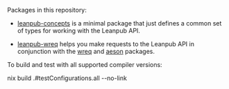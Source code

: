 Packages in this repository:

- [leanpub-concepts] is a minimal package that just defines a common set of types
  for working with the Leanpub API.

- [leanpub-wreq] helps you make requests to the Leanpub API in conjunction with
  the [wreq] and [aeson] packages.

  [aeson]:            https://hackage.haskell.org/package/aeson
  [leanpub-concepts]: https://hackage.haskell.org/package/leanpub-concepts
  [leanpub-wreq]:     https://hackage.haskell.org/package/leanpub-wreq
  [wreq]:             https://hackage.haskell.org/package/wreq

To build and test with all supported compiler versions:

  nix build .#testConfigurations.all --no-link
